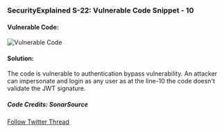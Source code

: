### SecurityExplained S-22: Vulnerable Code Snippet - 10

#### Vulnerable Code:

![Vulnerable Code](../media/code-10.jpg)

#### Solution:

The code is vulnerable to authentication bypass vulnerability. An attacker can impersonate and login as any user as at the line-10 the code doesn't validate the JWT signature.

##### Code Credits: SonarSource

[Follow Twitter Thread](https://twitter.com/harshbothra_/status/1484947412443545602?s=20&t=DGEwqEwXwFbWH0VXkOKVsQ)
